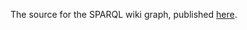 The source for the SPARQL wiki graph, published [here]([url](https://kvistgaard.github.io/sparql/)https://kvistgaard.github.io/sparql/). 
